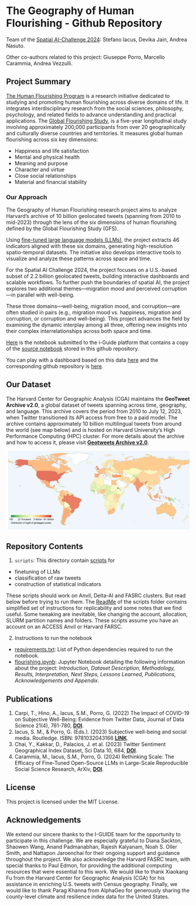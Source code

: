 # The Geography of Human Flourishing - Github Repository

Team of the [Spatial AI-Challenge 2024](https://i-guide.io/spatial-ai-challenge-2024/): Stefano Iacus, Devika Jain, Andrea Nasuto.

Other co-authors related to this project: Giuseppe Porro, Marcello Carammia, Andrea Vezzulli.

## Project Summary

[The Human Flourishing Program](https://hfh.fas.harvard.edu) is a research initiative dedicated to studying and promoting human flourishing across diverse domains of life. It integrates interdisciplinary research from the social sciences, philosophy, psychology, and related fields to advance understanding and practical applications. 
The [Global Flourishing Study](https://hfh.fas.harvard.edu/global-flourishing-study), is a five-year longitudinal study involving approximately 200,000 participants from over 20 geographically and culturally diverse countries and territories. It measures global human flourishing across six key dimensions:

- Happiness and life satisfaction
- Mental and physical health
- Meaning and purpose
- Character and virtue
- Close social relationships
- Material and financial stability

### Our Approach

The Geography of Human Flourishing research project aims to analyze Harvard’s archive of 10 billion geolocated tweets (spanning from 2010 to mid-2023) through the lens of the six dimensions of human flourishing defined by the Global Flourishing Study (GFS).

Using [fine-tuned large language models (LLMs)](https://arxiv.org/abs/2411.00890), the project extracts 46 indicators aligned with these six domains, generating high-resolution spatio-temporal datasets.  The initiative also develops interactive tools to visualize and analyze these patterns across space and time.

For the Spatial AI Challenge 2024, the project focuses on a U.S.-based subset of 2.2 billion geolocated tweets, building interactive dashboards and scalable workflows. To further push the boundaries of spatial AI, the project explores two additional themes—migration mood and perceived corruption—in parallel with well-being.

These three domains—well-being, migration mood, and corruption—are often studied in pairs (e.g., migration mood vs. happiness, migration and corruption, or corruption and well-being). This project advances the field by examining the dynamic interplay among all three, offering new insights into their complex interrelationships across both space and time.

[Here](https://platform.i-guide.io/notebooks/e870ad3a-8c19-43e1-8323-fb8c39d12898) is the notebook submitted to the i-Guide platform that contains a copy of the [source notebook](flourishing.ipynb) stored in this github repository.

You can play with a dashboard based on this data [here](https://askdataverse.shinyapps.io/FlourishingMap/) and the corresponding github repository is [here](https://github.com/siacus/flourishingmap).

## Our Dataset

The Harvard Center for Geographic Analysis (CGA) maintains the **GeoTweet Archive v2.0**, a global dataset of tweets spanning across time, geography, and language. This archive covers the period from 2010 to July 12, 2023, when Twitter transitioned its API access from free to a paid model. The archive contains approximately 10 billion multilingual tweets from around the world (see map below) and is hosted on Harvard University’s High Performance Computing (HPC) cluster. For more details about the archive and how to access it, please visit __[Geotweets Archive v2.0](https://dataverse.harvard.edu/dataset.xhtml?persistentId=doi:10.7910/DVN/3NCMB6)__.

![Geotweets.png](https://github.com/siacus/flourishing-i-challenge/blob/main/Geotweets_distribution.png)

## Repository Contents

1. ```scripts```: This directory contain [scripts](./scripts) for

* finetuning of LLMs
* classification of raw tweets
* construction of statistical indicators

These scripts should work on Anvil, Delta-AI and FASRC clusters. But read below before trying to run them. The [ReadMe](https://github.com/siacus/flourishing-i-challenge/blob/main/scripts/ReadMe.md) of the scripts folder contains simplified set of instructions for replicability and some notes that we find useful. Some tweaking are inevitable, like changing the account, allocation, SLURM partition names and folders. These scripts assume you have an account on an ACCESS Anvil or Harvard FARSC.

2. Instructions to run the notebook
* [requirements.txt](./requirements.txt): List of Python dependencies required to run the notebook.
*  [flourishing.ipynb](./flourishing.ipynb): Jupyter Notebook detailing the following information about the project: _Introduction, Dataset Description, Methodology, Results, Interpretation, Next Steps, Lessons Learned, Publications, Acknowledgements and Appendix_.
## Publications

1. Carpi, T., Hino, A., Iacus, S.M., Porro, G. (2022) The Impact of COVID-19 on Subjective Well-Being: Evidence from Twitter Data, Journal of Data Science 21(4), 761-780, __[DOI](https://jds-online.org/journal/JDS/article/1297/info)__.
2. Iacus, S. M., & Porro, G. (Eds.). (2023) Subjective well-being and social media. Routledge. ISBN: 9781032043166 __[LINK](https://www.routledge.com/Subjective-Well-Being-and-Social-Media/Iacus-Porro/p/book/9781032043166?srsltid=AfmBOopDDrHgFJs8bT0jeAnPVwZZfGRq9aUFL6z2fZmQxmMZEqIp9LU_)__.
3. Chai, Y., Kakkar, D., Palacios, J. et al. (2023) Twitter Sentiment Geographical Index Dataset, Sci Data 10, 684, __[DOI](https://www.nature.com/articles/s41597-023-02572-7)__.
4. Carammia, M., Iacus, S.M., Porro, G. (2024) Rethinking Scale: The Efficacy of Fine-Tuned Open-Source LLMs in Large-Scale Reproducible Social Science Research, ArXiv, __[DOI](https://arxiv.org/abs/2411.00890)__.

## License

This project is licensed under the MIT License.

## Acknowledgements

We extend our sincere thanks to the I-GUIDE team for the opportunity to participate in this challenge. We are especially grateful to Diana Sackton, Shaowen Wang, Anand Padmanabhan, Rajesh Kalyanam, Noah S. Oller Smith, and Nattapon Jaroenchai for their ongoing support and guidance throughout the project. We also acknowledge the Harvard FASRC team, with special thanks to Paul Edmon, for providing the additional computing resources that were essential to this work. We would like to thank Xiaokang Fu from the Harvard Center for Geographic Analysis (CGA) for his assistance in enriching U.S. tweets with Census geography. Finally, we would like to thank Parag Khanna from AlphaGeo for generously sharing the county-level climate and resilience index data for the United States.



